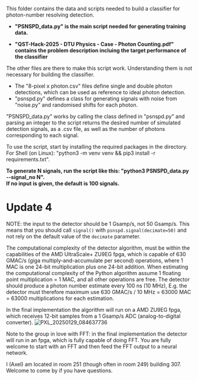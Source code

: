 This folder contains the data and scripts needed to build a classifier for photon-number resolving detection.

- **"PSNSPD_data.py" is the main script needed for generating training data.**

- **"QST-Hack-2025 - DTU Physics - Case - Photon Counting.pdf" contains the problem description incluing the target performance of the classifier**

The other files are there to make this script work. Understanding them is not necessary for building the classifier.
- The "8-pixel x photon.csv" files define single and double photon detections, which can be used as reference to ideal photon detection.
- "psnspd.py" defines a class for generating signals with noise from "noise.py" and randomised shifts for each photon. 

"PSNSPD_data.py" works by calling the class defined in "psnspd.py" and parsing an integer to the script returns the desired number of simulated detection signals, as a .csv file, as well as the number of photons corresponding to each signal. 

To use the script, start by installing the required packages in the directory.\
For Shell (on Linux): "python3 -m venv venv && pip3 install -r requirements.txt".

**To generate N signals, run the script like this: "python3 PSNSPD_data.py --signal_no N".\
If no input is given, the default is 100 signals.**

# Update 4
NOTE: the input to the detector should be 1 Gsamp/s, not 50 Gsamp/s. This means that you should call `signal()` with `psnspd.signal(decimate=50)` and not rely on the default value of the `decimate` parameter. 

The computational complexity of the detector algorithm, must be within the capabilities of the AMD UltraScale+ ZU9EG fpga, which is capable of 630 GMAC/s (giga multiply-and-accumulate per second) operations, where 1 MAC is one 24-bit multiplication plus one 24-bit addition. When estimating the computational complexity of the Python algorithm assume 1 floating point multiplication = 1 MAC, and all other operations are free. The detector should produce a photon number estimate every 100 ns (10 MHz), E.g. the detector must therefore maximum use 630 GMAC/s / 10 MHz = 63000 MAC = 63000 multiplications for each estimation.

In the final implementation the algorithm will run on a AMD ZU9EG fpga, which receives 12-bit samples from a 1 Gsamp/s ADC (analog-to-digital converter).
![PXL_20250129_084637736](https://github.com/user-attachments/assets/087d6a9b-52a3-4f43-9b78-37dbcd2a2aa9)

Note to the group in love with FFT: in the final implementation the detector will run in an fpga, which is fully capable of doing FFT. You are fully welcome to start with an FFT and then feed the FFT output to a neural network.

I (Axel) am located in room 251 (though often in room 249) building 307. Welcome to come by if you have questions.
